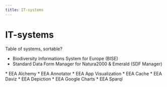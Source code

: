 ```yaml
---
title: IT-systems
---
```


# IT-systems

Table of systems, sortable?


* Biodiversity Informations System for Europe (BISE)
* Standard Data Form Manager for Natura2000 & Emerald (SDF Manager)

<div style="display:none" class="generated_start">generated items start</div>
* EEA Alchemy
* EEA Annotator
* EEA App Visualization
* EEA Cache
* EEA Daviz
* EEA Depiction
* EEA Google Charts
* EEA Sparql
<div style="display:none" class="generated_end">generated items end</div>